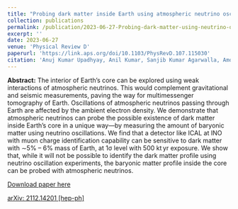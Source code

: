 ```yaml
---
title: "Probing dark matter inside Earth using atmospheric neutrino oscillations at INO-ICAL"
collection: publications
permalink: /publication/2023-06-27-Probing-dark-matter-using-neutrino-oscillations
excerpt: ''
date: 2023-06-27
venue: 'Physical Review D'
paperurl: 'https://link.aps.org/doi/10.1103/PhysRevD.107.115030'
citation: 'Anuj Kumar Upadhyay, Anil Kumar, Sanjib Kumar Agarwalla, Amol Dighe, &quot;Probing dark matter inside Earth using atmospheric neutrino oscillations at INO-ICAL&quot;, <i>Physical Review D</i>, 107 (2023) 115030.'
---
```


**Abstract:** The interior of Earth’s core can be explored using weak interactions of atmospheric neutrinos. This would complement gravitational and seismic measurements, paving the way for multimessenger tomography of Earth. Oscillations of atmospheric neutrinos passing through Earth are affected by the ambient electron density. We demonstrate that atmospheric neutrinos can probe the possible existence of dark matter inside Earth’s core in a unique way—by measuring the amount of baryonic matter using neutrino oscillations. We find that a detector like ICAL at INO with muon charge identification capability can be sensitive to dark matter with ∼5% – 6% mass of Earth, at 1σ level with 500 kt yr exposure. We show that, while it will not be possible to identify the dark matter profile using neutrino oscillation experiments, the baryonic matter profile inside the core can be probed with atmospheric neutrinos.
 
[Download paper here](https://link.aps.org/doi/10.1103/PhysRevD.107.115030)

[arXiv: 2112.14201 [hep-ph]](https://arxiv.org/abs/2112.14201)
